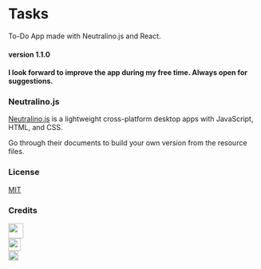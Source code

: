 # Tasks

To-Do App made with Neutralino.js and React.
#### version 1.1.0
#### I look forward to improve the app during my free time. Always open for suggestions.

### Neutralino.js

[Neutralino.js](https://neutralino.js.org/) is a lightweight cross-platform desktop apps with JavaScript, HTML, and CSS.

Go through their documents to build your own version from the resource files.

### License

[MIT](LICENSE)

### Credits

<a href="https://neutralino.js.org/"><img src="https://neutralino.js.org/img/logo.png" height="30"></a><br>
<a href="https://reactjs.org"><img src="https://logos-download.com/wp-content/uploads/2016/09/React_logo_wordmark.png" height="25"></a><br>
<a href="https://flaticon.com"><img src="https://media.flaticon.com/dist/min/img/logo/flaticon_negative.svg" height="20"></a>
